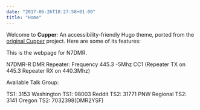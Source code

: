 ```yaml
---
date: "2017-06-26T18:27:58+01:00"
title: "Home"
---
```


Welcome to **Cupper**: An accessibility-friendly Hugo theme, ported from the [original Cupper](https://github.com/ThePacielloGroup/cupper) project. Here are some of its features:

This is the webpage for N7DMR.

N7DMR-R DMR Repeater:
Frequency 445.3 -5Mhz CC1 (Repeater TX on 445.3 Repeater RX on 440.3Mhz)

Available Talk Group:

TS1: 3153 Washington
TS1: 98003 Reddit
TS2: 31771 PNW Regional
TS2: 3141 Oregon
TS2: 7032398(DMR2YSF)

